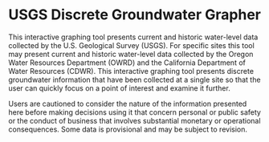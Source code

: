 # USGS Discrete Groundwater Grapher
This interactive graphing tool presents current and historic water​-level data collected by the U.S. Geological Survey (USGS). For specific sites this tool may present current and historic water​-level data collected by the Oregon Water Resources Department (OWRD) and the California Department of Water Resources (CDWR). This interactive graphing tool presents discrete groundwater information that have been collected at a single site so that the user can quickly focus on a point of interest and examine it further.

Users are cautioned to consider the nature of the information presented here before making decisions using it that concern personal or public safety or the conduct of business that involves substantial monetary or operational consequences. Some data is provisional and may be subject to revision. 
